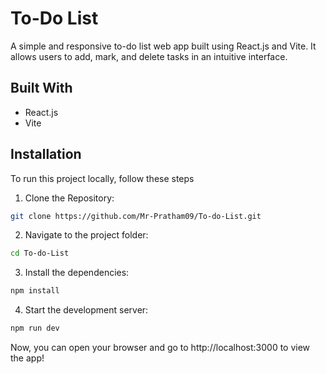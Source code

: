 # To-Do List

A simple and responsive to-do list web app built using React.js and Vite. It allows users to add, mark, and delete tasks in an intuitive interface.

## Built With

- React.js
- Vite

## Installation

To run this project locally, follow these steps

1. Clone the Repository:
```bash
git clone https://github.com/Mr-Pratham09/To-do-List.git
```
2. Navigate to the project folder:
```bash
cd To-do-List
```

3. Install the dependencies:
```bash
npm install
```

4. Start the development server:
```bash
npm run dev
```

Now, you can open your browser and go to http://localhost:3000 to view the app!
